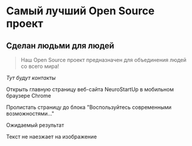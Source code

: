 # Самый лучший Open Source проект

## Сделан людьми для людей

> Наш Open Source проект предназначен для объединения людей со всего мира!

_Тут будут контакты_

Открыть главную страницу веб-сайта NeuroStartUp в мобильном браузере Chrome

Пролистать страницу до блока "Воспользуйтесь современными возможностями..."

Ожидаемый результат

Текст не наезжает на изображение

